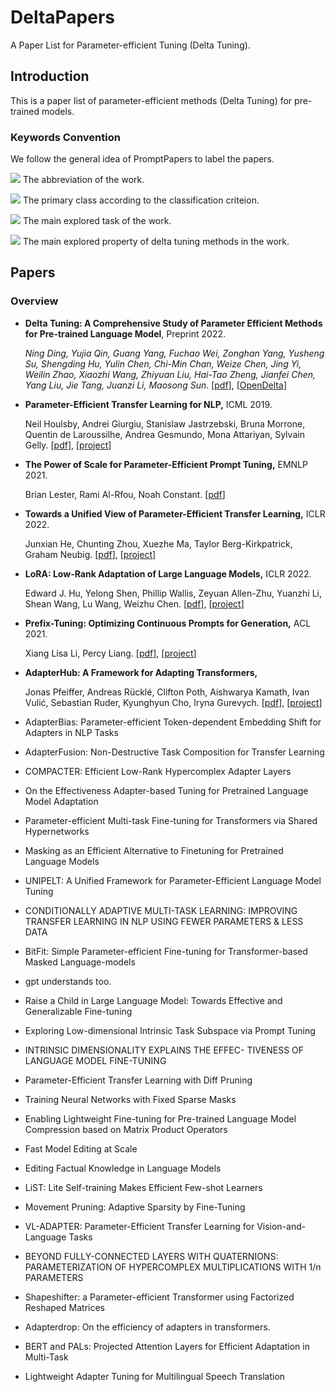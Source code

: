 # DeltaPapers
A Paper List for Parameter-efficient Tuning (Delta Tuning).

## Introduction
This is a paper list of parameter-efficient methods (Delta Tuning) for pre-trained models. 


### Keywords Convention

We follow the general idea of PromptPapers to label the papers. 

![](https://img.shields.io/badge/T5-blue) The abbreviation of the work.

![](https://img.shields.io/badge/Specification-red) The primary class according to the classification criteion.

![](https://img.shields.io/badge/Generation-brown) The main explored task of the work.

![](https://img.shields.io/badge/MultiTask-green) The main explored property of delta tuning methods in the work.

## Papers

### Overview

- **Delta Tuning: A Comprehensive Study of Parameter Efficient Methods for Pre-trained Language Model**, Preprint 2022. 

  *Ning Ding, Yujia Qin, Guang Yang, Fuchao Wei, Zonghan Yang, Yusheng Su, Shengding Hu, Yulin Chen, Chi-Min Chan, Weize Chen, Jing Yi, Weilin Zhao, Xiaozhi Wang, Zhiyuan Liu, Hai-Tao Zheng, Jianfei Chen, Yang Liu, Jie Tang, Juanzi Li, Maosong Sun*. [[pdf](https://arxiv.org/abs/2203.06904)], [[OpenDelta](https://github.com/thunlp/OpenDelta)] 

- **Parameter-Efficient Transfer Learning for NLP,** ICML 2019. 

  Neil Houlsby, Andrei Giurgiu, Stanislaw Jastrzebski, Bruna Morrone, Quentin de Laroussilhe, Andrea Gesmundo, Mona Attariyan, Sylvain Gelly. [[pdf](https://arxiv.org/abs/1902.00751)], [[project](https://github.com/google-research/adapter-bert)]

- **The Power of Scale for Parameter-Efficient Prompt Tuning,** EMNLP 2021.

  Brian Lester, Rami Al-Rfou, Noah Constant. [[pdf](https://arxiv.org/abs/2104.08691)]

- **Towards a Unified View of Parameter-Efficient Transfer Learning,** ICLR 2022.

  Junxian He, Chunting Zhou, Xuezhe Ma, Taylor Berg-Kirkpatrick, Graham Neubig. [[pdf](https://arxiv.org/abs/2110.04366)], [[project](https://github.com/jxhe/unify-parameter-efficient-tuning)]

- **LoRA: Low-Rank Adaptation of Large Language Models,** ICLR 2022.

  Edward J. Hu, Yelong Shen, Phillip Wallis, Zeyuan Allen-Zhu, Yuanzhi Li, Shean Wang, Lu Wang, Weizhu Chen. [[pdf](https://arxiv.org/abs/2106.09685)], [[project](https://github.com/microsoft/LoRA)]

- **Prefix-Tuning: Optimizing Continuous Prompts for Generation,** ACL 2021.

  Xiang Lisa Li, Percy Liang. [[pdf](https://arxiv.org/abs/2101.00190)], [[project]()]

- **AdapterHub: A Framework for Adapting Transformers,** 

  Jonas Pfeiffer, Andreas Rücklé, Clifton Poth, Aishwarya Kamath, Ivan Vulić, Sebastian Ruder, Kyunghyun Cho, Iryna Gurevych. [[pdf](https://arxiv.org/abs/2007.07779)], [[project](https://adapterhub.ml/)]

- AdapterBias: Parameter-efficient Token-dependent Embedding Shift for Adapters in NLP Tasks

- AdapterFusion: Non-Destructive Task Composition for Transfer Learning

- COMPACTER: Efficient Low-Rank Hypercomplex Adapter Layers

- On the Effectiveness Adapter-based Tuning for Pretrained Language Model Adaptation

- Parameter-efficient Multi-task Fine-tuning for Transformers via Shared Hypernetworks

- Masking as an Efficient Alternative to Finetuning for Pretrained Language Models

- UNIPELT: A Unified Framework for Parameter-Efficient Language Model Tuning

- CONDITIONALLY ADAPTIVE MULTI-TASK LEARNING: IMPROVING TRANSFER LEARNING IN NLP USING FEWER PARAMETERS & LESS DATA

- BitFit: Simple Parameter-efficient Fine-tuning for Transformer-based Masked Language-models

- gpt understands too.

- Raise a Child in Large Language Model: Towards Effective and Generalizable Fine-tuning

- Exploring Low-dimensional Intrinsic Task Subspace via Prompt Tuning

- INTRINSIC DIMENSIONALITY EXPLAINS THE EFFEC- TIVENESS OF LANGUAGE MODEL FINE-TUNING

- Parameter-Efficient Transfer Learning with Diff Pruning

- Training Neural Networks with Fixed Sparse Masks

- Enabling Lightweight Fine-tuning for Pre-trained Language Model Compression based on Matrix Product Operators

- Fast Model Editing at Scale

- Editing Factual Knowledge in Language Models

- LiST: Lite Self-training Makes Efficient Few-shot Learners

- Movement Pruning: Adaptive Sparsity by Fine-Tuning

- VL-ADAPTER: Parameter-Efficient Transfer Learning for Vision-and-Language Tasks

- BEYOND FULLY-CONNECTED LAYERS WITH QUATERNIONS: PARAMETERIZATION OF HYPERCOMPLEX MULTIPLICATIONS WITH 1/n PARAMETERS

- Shapeshifter: a Parameter-efficient Transformer using Factorized Reshaped Matrices

- Adapterdrop: On the efficiency of adapters in transformers.

- BERT and PALs: Projected Attention Layers for Efficient Adaptation in Multi-Task

- Lightweight Adapter Tuning for Multilingual Speech Translation

